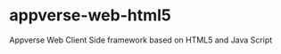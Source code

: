 appverse-web-html5
==================

Appverse Web Client Side framework based on HTML5 and Java Script
